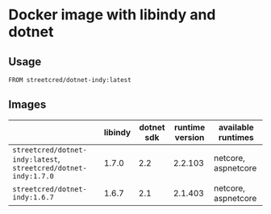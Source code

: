 # Docker image with libindy and dotnet

## Usage

```lang=dockerfile
FROM streetcred/dotnet-indy:latest
```

## Images

|                                                                | libindy | dotnet sdk | runtime version | available runtimes  |
|----------------------------------------------------------------|---------|------------|-----------------|---------------------|
| `streetcred/dotnet-indy:latest`, `streetcred/dotnet-indy:1.7.0`| 1.7.0   | 2.2        | 2.2.103         | netcore, aspnetcore |
| `streetcred/dotnet-indy:1.6.7`                                 | 1.6.7   | 2.1        | 2.1.403         | netcore, aspnetcore |
